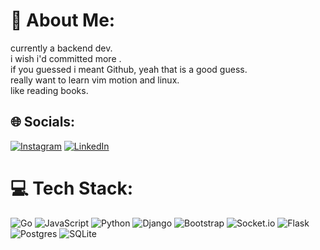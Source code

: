 # 💫 About Me:
currently a backend dev.<br>i wish i'd committed more .<br>if you guessed i meant Github, yeah that is a good guess.<br>really want to learn vim motion and linux.<br>like reading books. 


## 🌐 Socials:
[![Instagram](https://img.shields.io/badge/Instagram-%23E4405F.svg?logo=Instagram&logoColor=white)](https://instagram.com/hamidspirit) [![LinkedIn](https://img.shields.io/badge/LinkedIn-%230077B5.svg?logo=linkedin&logoColor=white)](https://linkedin.com/in/https://www.linkedin.com/in/hamid-spirit-2938962a1/) 

# 💻 Tech Stack:
![Go](https://img.shields.io/badge/go-%2300ADD8.svg?style=for-the-badge&logo=go&logoColor=white) ![JavaScript](https://img.shields.io/badge/javascript-%23323330.svg?style=for-the-badge&logo=javascript&logoColor=%23F7DF1E) ![Python](https://img.shields.io/badge/python-3670A0?style=for-the-badge&logo=python&logoColor=ffdd54) ![Django](https://img.shields.io/badge/django-%23092E20.svg?style=for-the-badge&logo=django&logoColor=white) ![Bootstrap](https://img.shields.io/badge/bootstrap-%238511FA.svg?style=for-the-badge&logo=bootstrap&logoColor=white) ![Socket.io](https://img.shields.io/badge/Socket.io-black?style=for-the-badge&logo=socket.io&badgeColor=010101) ![Flask](https://img.shields.io/badge/flask-%23000.svg?style=for-the-badge&logo=flask&logoColor=white) ![Postgres](https://img.shields.io/badge/postgres-%23316192.svg?style=for-the-badge&logo=postgresql&logoColor=white) ![SQLite](https://img.shields.io/badge/sqlite-%2307405e.svg?style=for-the-badge&logo=sqlite&logoColor=white)
<!-- # 📊 GitHub Stats:
![](https://github-readme-stats.vercel.app/api?username=hamidspirit&theme=dark&hide_border=false&include_all_commits=true&count_private=false)<br/>
![](https://github-readme-streak-stats.herokuapp.com/?user=hamidspirit&theme=dark&hide_border=false)<br/>
![](https://github-readme-stats.vercel.app/api/top-langs/?username=hamidspirit&theme=dark&hide_border=false&include_all_commits=true&count_private=false&layout=compact) -->

<!-- ## 🏆 GitHub Trophies
![](https://github-profile-trophy.vercel.app/?username=hamidspirit&theme=radical&no-frame=false&no-bg=false&margin-w=4) -->


<!-- Proudly created with GPRM ( https://gprm.itsvg.in ) -->